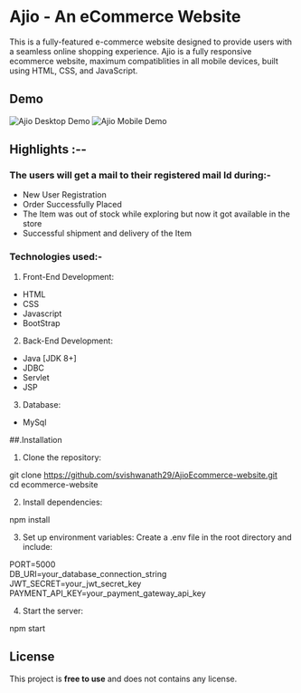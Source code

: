 # Ajio - An eCommerce Website

This is a fully-featured e-commerce website designed to provide users with a seamless online shopping experience.
Ajio is a fully responsive ecommerce website, maximum compatiblities in all mobile devices, built using HTML, CSS, and JavaScript.

## Demo

![Ajio Desktop Demo](./website-demo-image/desktop.png "Desktop Demo")
![Ajio Mobile Demo](./website-demo-image/mobile.png "Mobile Demo")

## Highlights :--

### The users will get a mail to their registered mail Id during:-
- New User Registration
- Order Successfully Placed
- The Item was out of stock while exploring but now it got available in the store
- Successful shipment and delivery of the Item

### Technologies used:-
1. Front-End Development:
- HTML
- CSS
- Javascript
- BootStrap

2. Back-End Development:
- Java [JDK 8+]
- JDBC
- Servlet
- JSP

3. Database:
- MySql

##.Installation

1. Clone the repository:

git clone https://github.com/svishwanath29/AjioEcommerce-website.git  
cd ecommerce-website


2. Install dependencies:

npm install


3. Set up environment variables:
Create a .env file in the root directory and include:

PORT=5000  
DB_URI=your_database_connection_string  
JWT_SECRET=your_jwt_secret_key  
PAYMENT_API_KEY=your_payment_gateway_api_key


4. Start the server:

npm start


## License

This project is **free to use** and does not contains any license.
